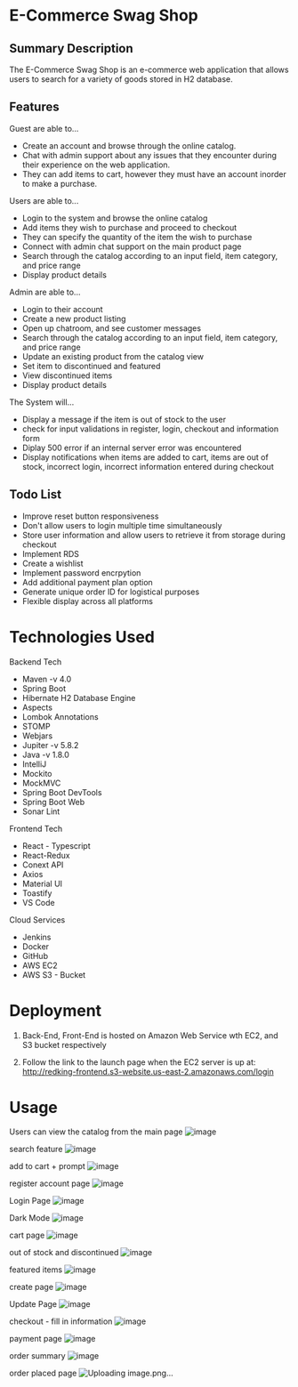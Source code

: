 # E-Commerce Swag Shop 

## Summary Description
The E-Commerce Swag Shop is an e-commerce web application that allows users to search for a variety of goods stored in H2 database. 

## Features

Guest are able to...
  - Create an account and browse through the online catalog. 
  - Chat with admin support about any issues that they encounter during their experience on the web application.
  - They can add items to cart, however they must have an account inorder to make a purchase.

Users are able to...
  - Login to the system and browse the online catalog
  - Add items they wish to purchase and proceed to checkout
  - They can specify the quantity of the item the wish to purchase
  - Connect with admin chat support on the main product page
  - Search through the catalog according to an input field, item category, and price range
  - Display product details

Admin are able to...
  - Login to their account
  - Create a new product listing
  - Open up chatroom, and see customer messages
  - Search through the catalog according to an input field, item category, and price range
  - Update an existing product from the catalog view
  - Set item to discontinued and featured
  - View discontinued items
  - Display product details

The System will...
  - Display a message if the item is out of stock to the user
  - check for input validations in register, login, checkout and information form
  - Diplay 500 error if an internal server error was encountered
  - Display notifications when items are added to cart, items are out of stock, incorrect login, incorrect information entered during checkout

## Todo List
  - Improve reset button responsiveness
  - Don't allow users to login multiple time simultaneously 
  - Store user information and allow users to retrieve it from storage during checkout
  - Implement RDS
  - Create a wishlist
  - Implement password encrpytion 
  - Add additional payment plan option
  - Generate unique order ID for logistical purposes
  - Flexible display across all platforms

# Technologies Used
  Backend Tech
  - Maven -v 4.0
  - Spring Boot
  - Hibernate H2 Database Engine
  - Aspects
  - Lombok Annotations 
  - STOMP 
  - Webjars 
  - Jupiter -v 5.8.2
  - Java -v 1.8.0
  - IntelliJ
  - Mockito
  - MockMVC
  - Spring Boot DevTools
  - Spring Boot Web
  - Sonar Lint

  Frontend Tech
  - React - Typescript
  - React-Redux
  - Conext API
  - Axios
  - Material UI
  - Toastify
  - VS Code

  Cloud Services
  - Jenkins
  - Docker
  - GitHub
  - AWS EC2
  - AWS S3 - Bucket

# Deployment
1. Back-End, Front-End is hosted on Amazon Web Service wth EC2, and S3 bucket respectively

2. Follow the link to the launch page when the EC2 server is up at:
http://redking-frontend.s3-website.us-east-2.amazonaws.com/login

# Usage

Users can view the catalog from the main page
![image](https://user-images.githubusercontent.com/101683611/174679509-2d302047-b693-4ecb-95e3-cac833606b09.png)

search feature
![image](https://user-images.githubusercontent.com/101683611/174679582-862bbd15-7a6c-4e02-a127-68c069839f70.png)

add to cart + prompt
![image](https://user-images.githubusercontent.com/101683611/174679673-8c3a71a3-5d6c-4a3f-87f7-64c6fc717cb2.png)

register account page
![image](https://user-images.githubusercontent.com/101683611/174679717-bcce26c2-ef4b-4958-b23f-c0499623d9f2.png)

Login Page
![image](https://user-images.githubusercontent.com/101683611/174679763-3a9dc189-4867-484d-8206-b92b7db7e06d.png)

Dark Mode
![image](https://user-images.githubusercontent.com/101683611/174679859-857457a8-1f4d-424d-8ee6-3f3a62bbb6e7.png)

cart page
![image](https://user-images.githubusercontent.com/101683611/174679951-e3810fb1-9a97-49f4-a48a-6a9f07b537fb.png)

out of stock and discontinued
![image](https://user-images.githubusercontent.com/101683611/174680127-023e751b-d1de-4087-b2ef-56e3333aeea4.png)

featured items
![image](https://user-images.githubusercontent.com/101683611/174680177-391e29ea-e272-4094-886d-b1f734049a3e.png)

create page
![image](https://user-images.githubusercontent.com/101683611/174680283-e9d10ac6-509c-4b9a-9838-c8f50ee3f93c.png)

Update Page
![image](https://user-images.githubusercontent.com/101683611/174680316-8eb20c40-bfb7-41ca-9a5a-3034c33b8efb.png)

checkout - fill in information
![image](https://user-images.githubusercontent.com/101683611/174680397-d929ec26-1f9c-4c49-b2a5-5d1dc2fd5f2d.png)

payment page
![image](https://user-images.githubusercontent.com/101683611/174680436-ab66f865-97f0-4510-ae9a-dda774085e26.png)

order summary 
![image](https://user-images.githubusercontent.com/101683611/174680512-a191fd8a-ab08-40a7-aa4c-6e142d4b11b2.png)

order placed page
![Uploading image.png…]()








